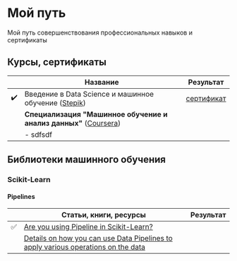 # Мой путь
Мой путь совершенствования профессиональных навыков и сертификаты

## Курсы, сертификаты
||Название|Результат|
|-|-|-|
|:heavy_check_mark:|Введение в Data Science и машинное обучение ([Stepik](https://stepik.org/course/4852))|[сертификат](https://stepik.org/cert/852774)|
||**Специализация "Машинное обучение и анализ данных"** ([Coursera](https://www.coursera.org/learn/mathematics-and-python))||
||- sdfsdf||


## Библиотеки машинного обучения

### Scikit-Learn

#### Pipelines
||Статьи, книги, ресурсы|Результат|
|-|-|-|
|:white_check_mark:|[Are you using Pipeline in Scikit-Learn?](https://towardsdatascience.com/are-you-using-pipeline-in-scikit-learn-ac4cd85cb27f)|
||[Details on how you can use Data Pipelines to apply various operations on the data](https://github.com/ankitgoel1602/data-science/tree/master/data-pipeline])||
